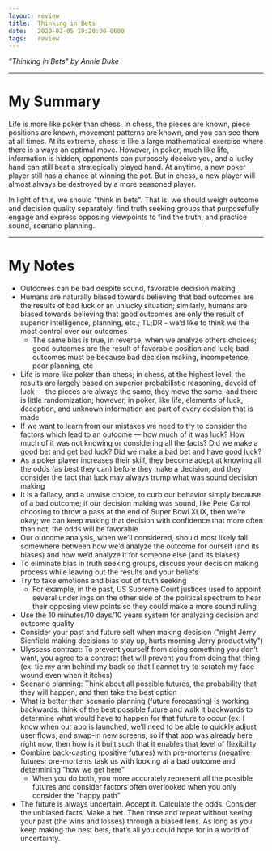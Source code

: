 ```yaml
---
layout: review
title:  Thinking in Bets
date:   2020-02-05 19:20:00-0600
tags:   review
---
```


_"Thinking in Bets" by Annie Duke_

---

# My Summary

Life is more like poker than chess. In chess, the pieces are known, piece positions are known, movement patterns are known, and you can see them at all times. At its extreme, chess is like a large mathematical exercise where there is always an optimal move. However, in poker, much like life, information is hidden, opponents can purposely deceive you, and a lucky hand can still beat a strategically played hand. At anytime, a new poker player still has a chance at winning the pot. But in chess, a new player will almost always be destroyed by a more seasoned player.

In light of this, we should "think in bets". That is, we should weigh outcome and decision quality separately, find truth seeking groups that purposefully engage and express opposing viewpoints to find the truth, and practice sound, scenario planning.

---

# My Notes

- Outcomes can be bad despite sound, favorable decision making
- Humans are naturally biased towards believing that bad outcomes are the results of bad luck or an unlucky situation; similarly, humans are biased towards believing that good outcomes are only the result of superior intelligence, planning, etc.; TL;DR - we’d like to think we the most control over our outcomes
  - The same bias is true, in reverse, when we analyze others choices; good outcomes are the result of favorable position and luck; bad outcomes must be because bad decision making, incompetence, poor planning, etc
- Life is more like poker than chess; in chess, at the highest level, the results are largely based on superior probabilistic reasoning, devoid of luck — the pieces are always the same, they move the same, and there is little randomization; however, in poker, like life, elements of luck, deception, and unknown information are part of every decision that is made
- If we want to learn from our mistakes we need to try to consider the factors which lead to an outcome — how much of it was luck? How much of it was not knowing or considering all the facts? Did we make a good bet and get bad luck? Did we make a bad bet and have good luck?
- As a poker player increases their skill, they become adept at knowing all the odds (as best they can) before they make a decision, and they consider the fact that luck may always trump what was sound decision making
- It is a fallacy, and a unwise choice, to curb our behavior simply because of a bad outcome; if our decision making was sound, like Pete Carrol choosing to throw a pass at the end of Super Bowl XLIX, then we’re okay; we can keep making that decision with confidence that more often than not, the odds will be favorable
- Our outcome analysis, when we’ll considered, should most likely fall somewhere between how we’d analyze the outcome for ourself (and its biases) and how we’d analyze it for someone else (and its biases)
- To eliminate bias in truth seeking groups, discuss your decision making process while leaving out the results and your beliefs
- Try to take emotions and bias out of truth seeking
  - For example, in the past, US Supreme Court justices used to appoint several underlings on the other side of the political spectrum to hear their opposing view points so they could make a more sound ruling
- Use the 10 minutes/10 days/10 years system for analyzing decision and outcome quality
- Consider your past and future self when making decision ("night Jerry Sienfield making decisions to stay up, hurts morning Jerry productivity")
- Ulyssess contract: To prevent yourself from doing something you don’t want, you agree to a contract that will prevent you from doing that thing (ex: tie my arm behind my back so that I cannot try to scratch my face wound even when it itches)
- Scenario planning: Think about all possible futures, the probability that they will happen, and then take the best option
- What is better than scenario planning (future forecasting) is working backwards: think of the best possible future and walk it backwards to determine what would have to happen for that future to occur (ex: I know when our app is launched, we’ll need to be able to quickly adjust user flows, and swap-in new screens, so if that app was already here right now, then how is it built such that it enables that level of flexibility
- Combine back-casting (positive futures) with pre-mortems (negative futures; pre-mortems task us with looking at a bad outcome and determining "how we get here"
  - When you do both, you more accurately represent all the possible futures and consider factors often overlooked when you only consider the "happy path"
- The future is always uncertain. Accept it. Calculate the odds. Consider the unbiased facts. Make a bet. Then rinse and repeat without seeing your past (the wins and losses) through a biased lens. As long as you keep making the best bets, that’s all you could hope for in a world of uncertainty.
